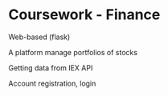 # Coursework - Finance

Web-based (flask) 

A platform manage portfolios of stocks

Getting data from IEX API

Account registration, login
